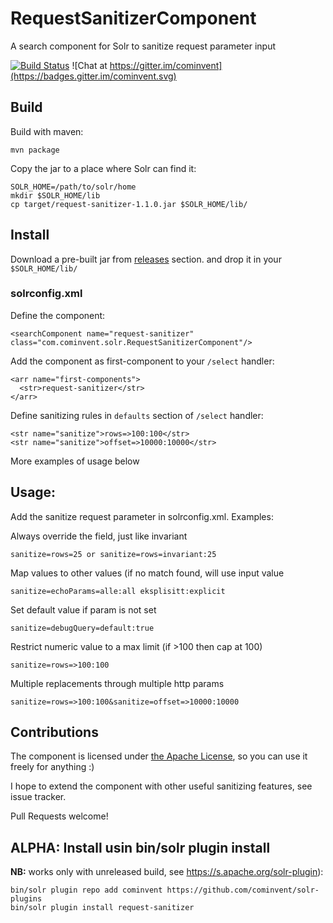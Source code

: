 # RequestSanitizerComponent
A search component for Solr to sanitize request parameter input

[![Build Status](https://travis-ci.org/cominvent/request-sanitizer-component.svg?branch=master)](https://travis-ci.org/cominvent/request-sanitizer-component)
![Chat at https://gitter.im/cominvent](https://badges.gitter.im/cominvent.svg)

## Build

Build with maven:

    mvn package

Copy the jar to a place where Solr can find it:

    SOLR_HOME=/path/to/solr/home
    mkdir $SOLR_HOME/lib
    cp target/request-sanitizer-1.1.0.jar $SOLR_HOME/lib/

## Install

Download a pre-built jar from [releases](https://github.com/cominvent/request-sanitizer-component/releases) section.
and drop it in your `$SOLR_HOME/lib/`

### solrconfig.xml

Define the component:

    <searchComponent name="request-sanitizer" class="com.cominvent.solr.RequestSanitizerComponent"/>

Add the component as first-component to your `/select` handler:

    <arr name="first-components">
      <str>request-sanitizer</str>
    </arr>

Define sanitizing rules in `defaults` section of `/select` handler:

    <str name="sanitize">rows=>100:100</str>
    <str name="sanitize">offset=>10000:10000</str>

More examples of usage below

## Usage:
Add the sanitize request parameter in solrconfig.xml. Examples:

Always override the field, just like invariant

    sanitize=rows=25 or sanitize=rows=invariant:25

Map values to other values (if no match found, will use input value

    sanitize=echoParams=alle:all eksplisitt:explicit

Set default value if param is not set

    sanitize=debugQuery=default:true

Restrict numeric value to a max limit (if >100 then cap at 100)

    sanitize=rows=>100:100

Multiple replacements through multiple http params

    sanitize=rows=>100:100&sanitize=offset=>10000:10000

## Contributions

The component is licensed under [the Apache License](LICENSE), so you can
use it freely for anything :)

I hope to extend the component with other useful sanitizing features, see issue tracker.

Pull Requests welcome!

## ALPHA: Install usin bin/solr plugin install

**NB:** works only with unreleased build, see https://s.apache.org/solr-plugin):

    bin/solr plugin repo add cominvent https://github.com/cominvent/solr-plugins
    bin/solr plugin install request-sanitizer
